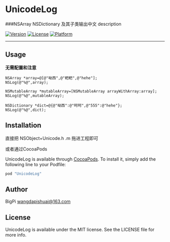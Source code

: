 # UnicodeLog

###NSArray NSDictionary 及其子类输出中文 description

[![Version](https://img.shields.io/cocoapods/v/UnicodeLog.svg?style=flat)](http://cocoapods.org/pods/UnicodeLog)
[![License](https://img.shields.io/cocoapods/l/UnicodeLog.svg?style=flat)](http://cocoapods.org/pods/UnicodeLog)
[![Platform](https://img.shields.io/cocoapods/p/UnicodeLog.svg?style=flat)](http://cocoapods.org/pods/UnicodeLog)


---
## Usage

**无需配置和注意**

	NSArray *array=@[@"呦西",@"粑粑",@"hehe"];
	NSLog(@"%@",array);

	NSMutableArray *mutableArray=[NSMutableArray arrayWithArray:array];
	NSLog(@"%@",mutableArray);

	NSDictionary *dict=@{@"呦西":@"呵呵",@"555":@"hehe"};
	NSLog(@"%@",dict);

## Installation

直接把 NSObject+Unicode.h .m 拖进工程即可

或者通过CocoaPods

UnicodeLog is available through [CocoaPods](http://cocoapods.org). To install
it, simply add the following line to your Podfile:

```ruby
pod "UnicodeLog"
```

## Author

BigPi wangdapishuai@163.com

## License

UnicodeLog is available under the MIT license. See the LICENSE file for more info.
